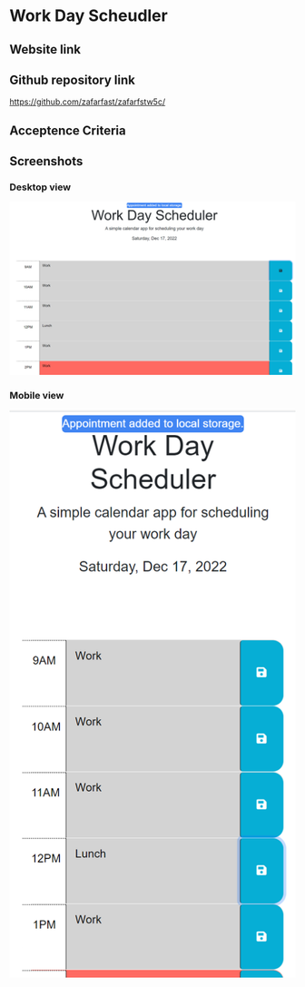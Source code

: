 # Work Day Scheudler

## Website link

## Github repository link
https://github.com/zafarfast/zafarfstw5c/

## Acceptence Criteria

## Screenshots
### Desktop view

![screenshot](assets/images/screenshot1.png)

### Mobile view

![screenshot](assets/images/screenshot2.png)
